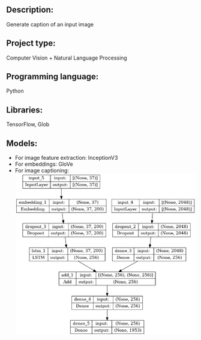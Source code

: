 ## Description:
Generate caption of an input image

## Project type:
Computer Vision + Natural Language Processing

## Programming language: 
Python

## Libraries:
TensorFlow, Glob

## Models:
- For image feature extraction: InceptionV3
- For embeddings: GloVe
- For image captioning:
![model](./model.png)

